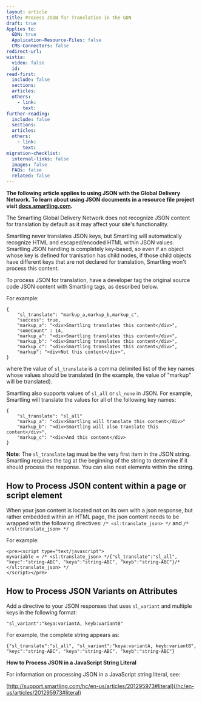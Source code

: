 ```yaml
---
layout: article
title: Process JSON for Translation in the GDN
draft: true
Applies to:
  GDN: true
  Application-Resource-Files: false
  CMS-Connectors: false
redirect-url:
wistia:
  video: false
  id:
read-first:
  include: false
  sections:
  articles:
  others:
    - link:
      text:
further-reading:
  include: false
  sections:
  articles:
  others:
    - link:
      text:
migration-checklist:
  internal-links: false
  images: false
  FAQs: false
  related: false
---
```


**The following article applies to using JSON with the Global Delivery Network. To learn about using JSON documents in a resource file project visit [docs.smartling.com](https://docs.smartling.com/display/docs/Supported+File+Types#SupportedFileTypes-json).**

The Smartling Global Delivery Network does not recognize JSON content for translation by default as it may affect your site's functionality.

Smartling never translates JSON keys, but Smartling will automatically recognize HTML and escaped/encoded HTML within JSON values. Smartling JSON handling is completely key-based, so even if an object whose key is defined for tranlsation has child nodes, if those child objects have different keys that are not declared for translation, Smartling won't process this content.

To process JSON for translation, have a developer tag the original source code JSON content with Smartling tags, as described below.

For example:

~~~
{  
    "sl_translate": "markup_a,markup_b,markup_c",  
    "success": true,  
    "markup_a": "<div>Smartling translates this content</div>",  
    "someCount" : 14,  
    "markup_a": "<div>Smartling translates this content</div>",  
    "markup_b": "<div>Smartling translates this content</div>",  
    "markup_c": "<div>Smartling translates this content</div>",  
    "markup": "<div>Not this content</div>",  
}
~~~

where the value of `sl_translate` is a comma delimited list of the key names whose values should be translated (in the example, the value of "markup" will be translated).

Smartling also supports values of `sl_all` or `sl_none` in JSON. For example, Smartling will translate the values for all of the following key names:


~~~
{  
    "sl_translate": "sl_all"  
    "markup_a": "<div>Smartling will translate this content</div>"  
    "markup_b": "<div>Smartling will also translate this content</div>",  
    "markup_c": "<div>And this content</div>  
}
~~~

**Note**: The `sl_translate` tag must be the very first item in the JSON string. Smartling requires the tag at the beginning of the string to determine if it should process the response. You can also nest elements within the string.

## How to Process JSON content within a page or script element

When your json content is located not on its own with a json response, but rather embedded within an HTML page, the json content needs to be wrapped with the following directives: `/* <sl:translate_json> */` and `/* </sl:translate_json> */`

For example:

~~~
<pre><script type="text/javascript">  
myvariable = /* <sl:translate_json> */{"sl_translate":"sl_all", "keyc":"string-ABC", "keya":"string-ABC", "keyb":"string-ABC"}/* </sl:translate_json> */  
</script></pre>
~~~

## How to Process JSON Variants on Attributes

Add a directive to your JSON responses that uses `sl_variant` and multiple keys in the following format:

~~~
"sl_variant":"keya:variantA, keyb:variantB"
~~~

For example, the complete string appears as:

~~~
{"sl_translate":"sl_all", "sl_variant":"keya:variantA, keyb:variantB", "keyc":"string-ABC", "keya":"string-ABC", "keyb":"string-ABC"}
~~~

**How to Process JSON in a JavaScript String Literal**

For information on processing JSON in a JavaScript string literal, see:

[http://support.smartling.com/hc/en-us/articles/201295973#literal](/hc/en-us/articles/201295973#literal)